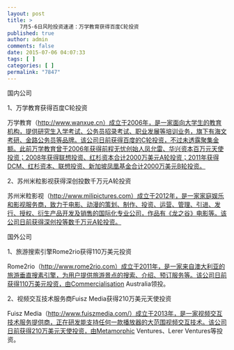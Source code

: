 ```yaml
---
layout: post
title: >
    7月5-6日风险投资速递：万学教育获得百度C轮投资
published: true
author: admin
comments: false
date: 2015-07-06 04:07:33
tags: [ ]
categories: [ ]
permalink: "7847"
---
```



国内公司 

1、万学教育获得百度C轮投资

万学教育（http://www.wanxue.cn）成立于2006年，是一家面向大学生的教育机构，提供研究生入学考试、公务员招录考试、职业发展等培训业务，旗下有海文考研、金路公务员等品牌。该公司日前获得百度的C轮投资，不过未透露聚集金额。此前万学教育曾于2006年获得前程无忧创始人凤允雷、华兴资本百万元天使投资；2008年获得联想投资、红杉资本合计2000万美元A轮投资；2011年获得DCM、红杉资本、联想投资、新加坡凤凰基金合计2000万美元B轮投资。

2、苏州米粒影视获得深创投数千万元A轮投资

苏州米粒影视（http://www.milipictures.com）成立于2012年，是一家家庭娱乐和影视服务商，致力于电影、动漫的策划、制作、投资、运营、管理、引进、发行、授权、衍生产品开发及销售的国际化专业公司，作品有《龙之谷》电影等。该公司日前获得深创投等数千万元A轮投资。

国外公司

1、旅游搜索引擎Rome2rio获得110万美元投资

Rome2rio（http://www.rome2rio.com）成立于2011年，是一家来自澳大利亚的旅游垂直搜素引擎，为用户提供旅游景点的搜索、介绍、预订服务等。该公司日前获得110万美元投资，由Commercialisation Australia领投。

2、视频交互技术服务商Fuisz Media获得210万美元天使投资

Fuisz Media（http://www.fuiszmedia.com/）成立于2013年，是一家视频交互技术服务提供商，正在研发能支持任何一款播放器的大范围视频交互技术。该公司日前获得210万美元天使投资，由Metamorphic Ventures、Lerer Ventures等投资。